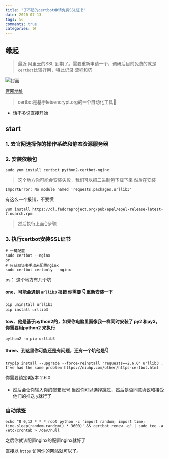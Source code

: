 ```yaml
---
title: "了不起的certbot申请免费SSL证书"
date: 2020-07-13
tags: 记
comments: true
categories: 记
---
```


## 缘起
> 最近 阿里云的SSL 到期了。需要重新申请一个，调研后目前免费的就是`certbot`比较好用，特此记录 流程和坑

![封面](https://user-gold-cdn.xitu.io/2020/7/13/17348ae85e207c40?w=474&h=237&f=jpeg&s=13292)

[官网地址](https://certbot.eff.org/lets-encrypt/centosrhel7-nginx)

> certbot是基于letsencrypt.org的一个自动化工具🔧

- 话不多说直接开始

## start

### 1. 去官网选择你的操作系统和静态资源服务器


### 2. 安装依赖包
```shell
sudo yum install certbot python2-certbot-nginx
```
> 这个地方你可能会安装失败，我们可以把二进制包下载下来 然后在安装

`ImportError: No module named 'requests.packages.urllib3'`

有这么一个报错，不要慌

```shell
yum install https://dl.fedoraproject.org/pub/epel/epel-release-latest-7.noarch.rpm
```
> 然后执行上面👆步骤

### 3. 执行certbot安装SSL证书

```shell
# 一键配置
sudo certbot --nginx
or
# 只获取证书手动来配置nginx
sudo certbot certonly --nginx
```
ps： 这个地方有几个坑

#### one、可能会遇到 `urllib3` 报错 你需要 👇 重新安装一下

```python
pip uninstall urllib3
pip install urllib3
```

#### tow、他是基于python2的，如果你电脑里面像我一样同时安装了 py2 和py3，你需要用python2 来执行

```
python2 -m pip urllib3
```

#### three、到这里你可能还是有问题，还有一个坑他是👇
```shell
trypip install --upgrade --force-reinstall 'requests==2.6.0' urllib3 , I've had the same problem https://niuhp.com/other/https-certbot.html
```
你需要锁定🔒版本 2.6.0 

- 然后会让你输入你的邮箱账号 当然你可以选择跳过，然后是否同意协议和接受他们的推送 `y`就行了

### 自动续签

```shell 
echo "0 0,12 * * * root python -c 'import random; import time; time.sleep(random.random() * 3600)' && certbot renew -q" | sudo tee -a /etc/crontab > /dev/null
```

之后你就该配置nginx的配置nginx就好了

直接以 `https` 访问你的网站就可以了。
